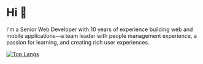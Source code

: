 # Hi 👋

I'm a Senior Web Developer with 10 years of experience building web and mobile applications—a team leader with people management experience, a passion for learning, and creating rich user experiences. 

[![Top Langs](https://github-readme-stats.vercel.app/api/top-langs/?username=alexmgrant&layout=compact&hide=css,scss,html)](https://github.com/alexmgrant/github-readme-stats)
